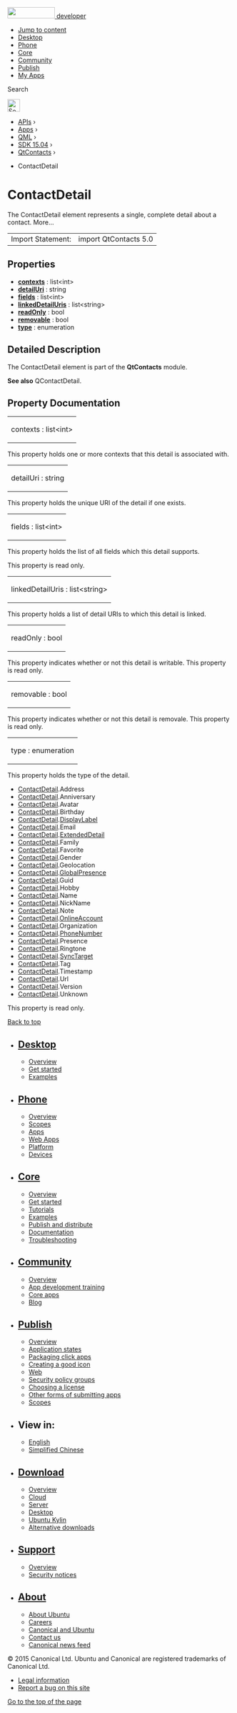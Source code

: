 <a href="https://developer.ubuntu.com/" class="logo-ubuntu"><img src="https://developer.ubuntu.com/assets/sites/ubuntu/latest/u/img/logos/logo-ubuntu-orange.svg" width="106" height="25" /> <span>developer</span></a>

-   [Jump to content](index.html#main-content)
-   [Desktop](https://developer.ubuntu.com/en/desktop/)
-   [Phone](https://developer.ubuntu.com/en/phone/)
-   [Core](https://developer.ubuntu.com/core)
-   [Community](https://developer.ubuntu.com/en/community/)
-   [Publish](https://developer.ubuntu.com/en/publish/)
-   [My Apps](https://myapps.developer.ubuntu.com/)

Search

<img src="https://developer.ubuntu.com/assets/sites/ubuntu/latest/u/img/search-white.svg" alt="Search" height="28" />

-   [APIs](../../../../index.html) ›
-   [Apps](../../../index.html) ›
-   [QML](../../index.html) ›
-   [SDK 15.04](../index.html) ›
-   [QtContacts](../QtContacts/index.html) ›

<!-- -->

-   ContactDetail

ContactDetail
=============

<span class="subtitle"></span>
The ContactDetail element represents a single, complete detail about a contact. More...

|                   |                       |
|-------------------|-----------------------|
| Import Statement: | import QtContacts 5.0 |

<span id="properties"></span>
Properties
----------

-   ****[contexts](index.html#contexts-prop)**** : list&lt;int&gt;
-   ****[detailUri](index.html#detailUri-prop)**** : string
-   ****[fields](index.html#fields-prop)**** : list&lt;int&gt;
-   ****[linkedDetailUris](index.html#linkedDetailUris-prop)**** : list&lt;string&gt;
-   ****[readOnly](index.html#readOnly-prop)**** : bool
-   ****[removable](index.html#removable-prop)**** : bool
-   ****[type](index.html#type-prop)**** : enumeration

<span id="details"></span>
Detailed Description
--------------------

The ContactDetail element is part of the **QtContacts** module.

**See also** QContactDetail.

Property Documentation
----------------------

<table>
<colgroup>
<col width="100%" />
</colgroup>
<tbody>
<tr class="odd">
<td><p><span id="contexts-prop"></span><span class="name">contexts</span> : <span class="type">list</span>&lt;<span class="type">int</span>&gt;</p></td>
</tr>
</tbody>
</table>

This property holds one or more contexts that this detail is associated with.

<table>
<colgroup>
<col width="100%" />
</colgroup>
<tbody>
<tr class="odd">
<td><p><span id="detailUri-prop"></span><span class="name">detailUri</span> : <span class="type">string</span></p></td>
</tr>
</tbody>
</table>

This property holds the unique URI of the detail if one exists.

<table>
<colgroup>
<col width="100%" />
</colgroup>
<tbody>
<tr class="odd">
<td><p><span id="fields-prop"></span><span class="name">fields</span> : <span class="type">list</span>&lt;<span class="type">int</span>&gt;</p></td>
</tr>
</tbody>
</table>

This property holds the list of all fields which this detail supports.

This property is read only.

<table>
<colgroup>
<col width="100%" />
</colgroup>
<tbody>
<tr class="odd">
<td><p><span id="linkedDetailUris-prop"></span><span class="name">linkedDetailUris</span> : <span class="type">list</span>&lt;<span class="type">string</span>&gt;</p></td>
</tr>
</tbody>
</table>

This property holds a list of detail URIs to which this detail is linked.

<table>
<colgroup>
<col width="100%" />
</colgroup>
<tbody>
<tr class="odd">
<td><p><span id="readOnly-prop"></span><span class="name">readOnly</span> : <span class="type">bool</span></p></td>
</tr>
</tbody>
</table>

This property indicates whether or not this detail is writable. This property is read only.

<table>
<colgroup>
<col width="100%" />
</colgroup>
<tbody>
<tr class="odd">
<td><p><span id="removable-prop"></span><span class="name">removable</span> : <span class="type">bool</span></p></td>
</tr>
</tbody>
</table>

This property indicates whether or not this detail is removale. This property is read only.

<table>
<colgroup>
<col width="100%" />
</colgroup>
<tbody>
<tr class="odd">
<td><p><span id="type-prop"></span><span class="name">type</span> : <span class="type">enumeration</span></p></td>
</tr>
</tbody>
</table>

This property holds the type of the detail.

-   [ContactDetail](index.html).Address
-   [ContactDetail](index.html).Anniversary
-   [ContactDetail](index.html).Avatar
-   [ContactDetail](index.html).Birthday
-   [ContactDetail](index.html).[DisplayLabel](../QtContacts.DisplayLabel/index.html)
-   [ContactDetail](index.html).Email
-   [ContactDetail](index.html).[ExtendedDetail](../QtContacts.ExtendedDetail/index.html)
-   [ContactDetail](index.html).Family
-   [ContactDetail](index.html).Favorite
-   [ContactDetail](index.html).Gender
-   [ContactDetail](index.html).Geolocation
-   [ContactDetail](index.html).[GlobalPresence](../QtContacts.GlobalPresence/index.html)
-   [ContactDetail](index.html).Guid
-   [ContactDetail](index.html).Hobby
-   [ContactDetail](index.html).Name
-   [ContactDetail](index.html).NickName
-   [ContactDetail](index.html).Note
-   [ContactDetail](index.html).[OnlineAccount](../QtContacts.OnlineAccount/index.html)
-   [ContactDetail](index.html).Organization
-   [ContactDetail](index.html).[PhoneNumber](../QtContacts.PhoneNumber/index.html)
-   [ContactDetail](index.html).Presence
-   [ContactDetail](index.html).Ringtone
-   [ContactDetail](index.html).[SyncTarget](../QtContacts.SyncTarget/index.html)
-   [ContactDetail](index.html).Tag
-   [ContactDetail](index.html).Timestamp
-   [ContactDetail](index.html).Url
-   [ContactDetail](index.html).Version
-   [ContactDetail](index.html).Unknown

This property is read only.

[Back to top](index.html#)

-   [Desktop](https://developer.ubuntu.com/en/desktop/)
    ---------------------------------------------------

    -   [Overview](https://developer.ubuntu.com/en/desktop/)
    -   [Get started](http://snapcraft.io/?utm_source=developer.ubuntu.com&utm_medium=devportal&utm_term=snaps%20snapcraft%20desktop&utm_content=menu&utm_campaign=duc_snappers)
    -   [Examples](https://github.com/ubuntu/snappy-playpen)

-   [Phone](https://developer.ubuntu.com/en/phone/)
    -----------------------------------------------

    -   [Overview](https://developer.ubuntu.com/en/phone/)
    -   [Scopes](https://developer.ubuntu.com/en/phone/scopes/)
    -   [Apps](https://developer.ubuntu.com/en/phone/apps/)
    -   [Web Apps](https://developer.ubuntu.com/en/phone/web/)
    -   [Platform](https://developer.ubuntu.com/en/phone/platform/)
    -   [Devices](https://developer.ubuntu.com/en/phone/devices/)

-   [Core](https://developer.ubuntu.com/core)
    -----------------------------------------

    -   [Overview](https://developer.ubuntu.com/core)
    -   [Get started](https://developer.ubuntu.com/core/get-started)
    -   [Tutorials](https://developer.ubuntu.com/core/tutorials)
    -   [Examples](https://developer.ubuntu.com/core/examples)
    -   [Publish and distribute](https://developer.ubuntu.com/core/publish-and-distribute)
    -   [Documentation](https://developer.ubuntu.com/core/documentation)
    -   [Troubleshooting](https://developer.ubuntu.com/core/troubleshooting)

-   [Community](https://developer.ubuntu.com/en/community/)
    -------------------------------------------------------

    -   [Overview](https://developer.ubuntu.com/en/community/)
    -   [App development training](https://developer.ubuntu.com/en/community/training/)
    -   [Core apps](https://developer.ubuntu.com/en/community/core-apps/)
    -   [Blog](https://developer.ubuntu.com/en/community/blog/)

-   [Publish](https://developer.ubuntu.com/en/publish/)
    ---------------------------------------------------

    -   [Overview](https://developer.ubuntu.com/en/publish/)
    -   [Application states](https://developer.ubuntu.com/en/publish/application-states/)
    -   [Packaging click apps](https://developer.ubuntu.com/en/publish/packaging-click-apps/)
    -   [Creating a good icon](https://developer.ubuntu.com/en/publish/creating-a-good-icon/)
    -   [Web](https://developer.ubuntu.com/en/publish/web/)
    -   [Security policy groups](https://developer.ubuntu.com/en/publish/security-policy-groups/)
    -   [Choosing a license](https://developer.ubuntu.com/en/publish/choosing-a-license/)
    -   [Other forms of submitting apps](https://developer.ubuntu.com/en/publish/other-forms-of-submitting-apps/)
    -   [Scopes](https://developer.ubuntu.com/en/publish/scopes/)

-   View in:
    --------

    -   [English](index.html "Change to language: English")
    -   [Simplified Chinese](index.html "Change to language: Simplified Chinese")

-   [Download](http://ubuntu.com/download/)
    ---------------------------------------

    -   [Overview](http://ubuntu.com/download)
    -   [Cloud](http://ubuntu.com/download/cloud)
    -   [Server](http://ubuntu.com/download/server)
    -   [Desktop](http://ubuntu.com/download/desktop)
    -   [Ubuntu Kylin](http://ubuntu.com/download/ubuntu-kylin)
    -   [Alternative downloads](http://ubuntu.com/download/alternative-downloads)

-   [Support](http://ubuntu.com/support/)
    -------------------------------------

    -   [Overview](http://ubuntu.com/support)
    -   [Security notices](http://www.ubuntu.com/usn/)

-   [About](http://ubuntu.com/about/)
    ---------------------------------

    -   [About Ubuntu](http://ubuntu.com/about/about-ubuntu)
    -   [Careers](http://www.canonical.com/careers)
    -   [Canonical and Ubuntu](http://ubuntu.com/about/canonical-and-ubuntu)
    -   [Contact us](http://ubuntu.com/about/contact-us)
    -   [Canonical news feed](http://insights.ubuntu.com/feed/)

© 2015 Canonical Ltd. Ubuntu and Canonical are registered trademarks of Canonical Ltd.

-   [Legal information](http://www.ubuntu.com/legal)
-   [Report a bug on this site](https://bugs.launchpad.net/developer-ubuntu-com/)

<span class="accessibility-aid">[Go to the top of the page](index.html#)</span>
